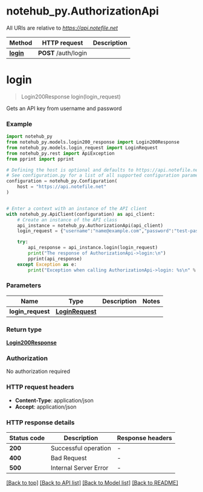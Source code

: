 # notehub_py.AuthorizationApi

All URIs are relative to *https://api.notefile.net*

| Method                                 | HTTP request         | Description |
| -------------------------------------- | -------------------- | ----------- |
| [**login**](AuthorizationApi.md#login) | **POST** /auth/login |

# **login**

> Login200Response login(login_request)

Gets an API key from username and password

### Example

```python
import notehub_py
from notehub_py.models.login200_response import Login200Response
from notehub_py.models.login_request import LoginRequest
from notehub_py.rest import ApiException
from pprint import pprint

# Defining the host is optional and defaults to https://api.notefile.net
# See configuration.py for a list of all supported configuration parameters.
configuration = notehub_py.Configuration(
    host = "https://api.notefile.net"
)


# Enter a context with an instance of the API client
with notehub_py.ApiClient(configuration) as api_client:
    # Create an instance of the API class
    api_instance = notehub_py.AuthorizationApi(api_client)
    login_request = {"username":"name@example.com","password":"test-password"} # LoginRequest |

    try:
        api_response = api_instance.login(login_request)
        print("The response of AuthorizationApi->login:\n")
        pprint(api_response)
    except Exception as e:
        print("Exception when calling AuthorizationApi->login: %s\n" % e)
```

### Parameters

| Name              | Type                                | Description | Notes |
| ----------------- | ----------------------------------- | ----------- | ----- |
| **login_request** | [**LoginRequest**](LoginRequest.md) |             |

### Return type

[**Login200Response**](Login200Response.md)

### Authorization

No authorization required

### HTTP request headers

- **Content-Type**: application/json
- **Accept**: application/json

### HTTP response details

| Status code | Description           | Response headers |
| ----------- | --------------------- | ---------------- |
| **200**     | Successful operation  | -                |
| **400**     | Bad Request           | -                |
| **500**     | Internal Server Error | -                |

[[Back to top]](#) [[Back to API list]](../README.md#documentation-for-api-endpoints) [[Back to Model list]](../README.md#documentation-for-models) [[Back to README]](../README.md)
